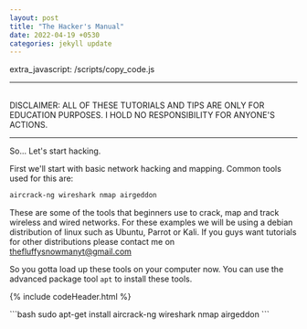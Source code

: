 ```yaml
---
layout: post
title: "The Hacker's Manual"
date: 2022-04-19 +0530
categories: jekyll update
---
```


extra_javascript:
    /scripts/copy_code.js

<hr>
<br>
DISCLAIMER: ALL OF THESE TUTORIALS AND TIPS ARE ONLY FOR EDUCATION PURPOSES. I HOLD NO RESPONSIBILITY FOR ANYONE'S ACTIONS.

<hr>

So... Let's start hacking.

First we'll start with basic network hacking and mapping. Common tools used for this are:

```bash
aircrack-ng wireshark nmap airgeddon
```

These are some of the tools that beginners use to crack, map and track wireless and wired networks.
For these examples we will be using a debian distribution of linux such as Ubuntu, Parrot or Kali.
If you guys want tutorials for other distributions please contact me on <a href="mailto:thefluffysnowmanyt@gmail.com">thefluffysnowmanyt@gmail.com</a>

So you gotta load up these tools on your computer now. You can use the advanced package tool `apt` to install these tools. 

{% include codeHeader.html %}
<div id="copy1">
```bash
sudo apt-get install aircrack-ng wireshark nmap airgeddon
```
</div>
